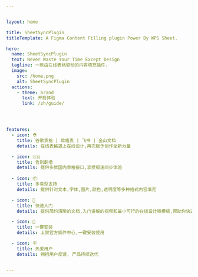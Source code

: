 ```yaml
---


layout: home

title: SheetSyncPlugin
titleTemplate: A Figma Content Filling plugin Power By WPS Sheet.

hero:
  name: SheetSyncPlugin
  text: Never Waste Your Time Except Design
  tagline: 一款由在线表格驱动的内容填充插件.
  image:
    src: /home.png
    alt: SheetSyncPlugin
  actions:
    - theme: brand
      text: 开启体验
      link: /zh/guide/




features:
  - icon: ⛑
    title: 谷歌表格 | 维格表 | 飞书 | 金山文档
    details: 在线表格遇上在线设计,再次赋予创作全新力量

  - icon: 🇨🇳
    title: 告别翻墙
    details: 提供多款国内表格接口,享受极速同步体验
    
  - icon: 📦
    title: 多类型支持
    details: 提供针对文本,字体,图片,颜色,透明度等多种格式内容填充

  - icon: 👋
    title: 快速入门
    details: 提供简约清晰的文档,入门讲解的视频和最小可行的在线设计稿模板,帮助你快速上手

  - icon: 🔩
    title: 一键安装
    details: 上架官方插件中心,一键安装使用

  - icon: 🪧
    title: 热爱用户
    details: 拥抱用户反馈, 产品持续迭代


---
```

